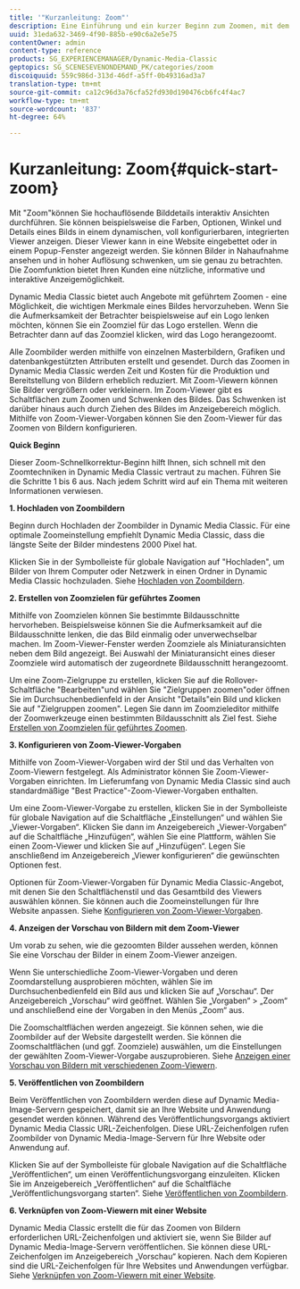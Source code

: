 ```yaml
---
title: '"Kurzanleitung: Zoom"'
description: Eine Einführung und ein kurzer Beginn zum Zoomen, mit dem Sie schnell loslegen können.
uuid: 31eda632-3469-4f90-885b-e90c6a2e5e75
contentOwner: admin
content-type: reference
products: SG_EXPERIENCEMANAGER/Dynamic-Media-Classic
geptopics: SG_SCENESEVENONDEMAND_PK/categories/zoom
discoiquuid: 559c986d-313d-46df-a5ff-0b49316ad3a7
translation-type: tm+mt
source-git-commit: ca12c96d3a76cfa52fd930d190476cb6fc4f4ac7
workflow-type: tm+mt
source-wordcount: '837'
ht-degree: 64%

---
```



# Kurzanleitung: Zoom{#quick-start-zoom}

Mit &quot;Zoom&quot;können Sie hochauflösende Bilddetails interaktiv Ansichten durchführen. Sie können beispielsweise die Farben, Optionen, Winkel und Details eines Bilds in einem dynamischen, voll konfigurierbaren, integrierten Viewer anzeigen. Dieser Viewer kann in eine Website eingebettet oder in einem Popup-Fenster angezeigt werden. Sie können Bilder in Nahaufnahme ansehen und in hoher Auflösung schwenken, um sie genau zu betrachten. Die Zoomfunktion bietet Ihren Kunden eine nützliche, informative und interaktive Anzeigemöglichkeit.

Dynamic Media Classic bietet auch Angebote mit geführtem Zoomen - eine Möglichkeit, die wichtigen Merkmale eines Bildes hervorzuheben. Wenn Sie die Aufmerksamkeit der Betrachter beispielsweise auf ein Logo lenken möchten, können Sie ein Zoomziel für das Logo erstellen. Wenn die Betrachter dann auf das Zoomziel klicken, wird das Logo herangezoomt.

Alle Zoombilder werden mithilfe von einzelnen Masterbildern, Grafiken und datenbankgestützten Attributen erstellt und gesendet. Durch das Zoomen in Dynamic Media Classic werden Zeit und Kosten für die Produktion und Bereitstellung von Bildern erheblich reduziert. Mit Zoom-Viewern können Sie Bilder vergrößern oder verkleinern. Im Zoom-Viewer gibt es Schaltflächen zum Zoomen und Schwenken des Bildes. Das Schwenken ist darüber hinaus auch durch Ziehen des Bildes im Anzeigebereich möglich. Mithilfe von Zoom-Viewer-Vorgaben können Sie den Zoom-Viewer für das Zoomen von Bildern konfigurieren.

**Quick Beginn**

Dieser Zoom-Schnellkorrektur-Beginn hilft Ihnen, sich schnell mit den Zoomtechniken in Dynamic Media Classic vertraut zu machen. Führen Sie die Schritte 1 bis 6 aus. Nach jedem Schritt wird auf ein Thema mit weiteren Informationen verwiesen.

**1. Hochladen von Zoombildern**

Beginn durch Hochladen der Zoombilder in Dynamic Media Classic. Für eine optimale Zoomeinstellung empfiehlt Dynamic Media Classic, dass die längste Seite der Bilder mindestens 2000 Pixel hat.

Klicken Sie in der Symbolleiste für globale Navigation auf &quot;Hochladen&quot;, um Bilder von Ihrem Computer oder Netzwerk in einen Ordner in Dynamic Media Classic hochzuladen. Siehe [Hochladen von Zoombildern](uploading-zoom-images.md#uploading_zoom_images).

**2. Erstellen von Zoomzielen für geführtes Zoomen**

Mithilfe von Zoomzielen können Sie bestimmte Bildausschnitte hervorheben. Beispielsweise können Sie die Aufmerksamkeit auf die Bildausschnitte lenken, die das Bild einmalig oder unverwechselbar machen. Im Zoom-Viewer-Fenster werden Zoomziele als Miniaturansichten neben dem Bild angezeigt. Bei Auswahl der Miniaturansicht eines dieser Zoomziele wird automatisch der zugeordnete Bildausschnitt herangezoomt.

Um eine Zoom-Zielgruppe zu erstellen, klicken Sie auf die Rollover-Schaltfläche &quot;Bearbeiten&quot;und wählen Sie &quot;Zielgruppen zoomen&quot;oder öffnen Sie im Durchsuchenbedienfeld in der Ansicht &quot;Details&quot;ein Bild und klicken Sie auf &quot;Zielgruppen zoomen&quot;. Legen Sie dann im Zoomzieleditor mithilfe der Zoomwerkzeuge einen bestimmten Bildausschnitt als Ziel fest. Siehe [Erstellen von Zoomzielen für geführtes Zoomen](creating-zoom-targets-guided-zoom.md#creating_zoom_targets_for_guided_zoom).

**3. Konfigurieren von Zoom-Viewer-Vorgaben**

Mithilfe von Zoom-Viewer-Vorgaben wird der Stil und das Verhalten von Zoom-Viewern festgelegt. Als Administrator können Sie Zoom-Viewer-Vorgaben einrichten. Im Lieferumfang von Dynamic Media Classic sind auch standardmäßige &quot;Best Practice&quot;-Zoom-Viewer-Vorgaben enthalten.

Um eine Zoom-Viewer-Vorgabe zu erstellen, klicken Sie in der Symbolleiste für globale Navigation auf die Schaltfläche „Einstellungen“ und wählen Sie „Viewer-Vorgaben“. Klicken Sie dann im Anzeigebereich „Viewer-Vorgaben“ auf die Schaltfläche „Hinzufügen“, wählen Sie eine Plattform, wählen Sie einen Zoom-Viewer und klicken Sie auf „Hinzufügen“. Legen Sie anschließend im Anzeigebereich „Viewer konfigurieren“ die gewünschten Optionen fest.

Optionen für Zoom-Viewer-Vorgaben für Dynamic Media Classic-Angebot, mit denen Sie den Schaltflächenstil und das Gesamtbild des Viewers auswählen können. Sie können auch die Zoomeinstellungen für Ihre Website anpassen. Siehe [Konfigurieren von Zoom-Viewer-Vorgaben](setting-zoom-viewer-presets.md#setting_up_zoom_viewer_presets).

**4. Anzeigen der Vorschau von Bildern mit dem Zoom-Viewer**

Um vorab zu sehen, wie die gezoomten Bilder aussehen werden, können Sie eine Vorschau der Bilder in einem Zoom-Viewer anzeigen.

Wenn Sie unterschiedliche Zoom-Viewer-Vorgaben und deren Zoomdarstellung ausprobieren möchten, wählen Sie im Durchsuchenbedienfeld ein Bild aus und klicken Sie auf „Vorschau“. Der Anzeigebereich „Vorschau“ wird geöffnet. Wählen Sie „Vorgaben“ > „Zoom“ und anschließend eine der Vorgaben in den Menüs „Zoom“ aus.

Die Zoomschaltflächen werden angezeigt. Sie können sehen, wie die Zoombilder auf der Website dargestellt werden. Sie können die Zoomschaltflächen (und ggf. Zoomziele) auswählen, um die Einstellungen der gewählten Zoom-Viewer-Vorgabe auszuprobieren. Siehe [Anzeigen einer Vorschau von Bildern mit verschiedenen Zoom-Viewern](previewing-image-assets-different-zoom.md#previewing_image_assets_with_different_zoom_viewers).

**5. Veröffentlichen von Zoombildern**

Beim Veröffentlichen von Zoombildern werden diese auf Dynamic Media-Image-Servern gespeichert, damit sie an Ihre Website und Anwendung gesendet werden können. Während des Veröffentlichungsvorgangs aktiviert Dynamic Media Classic URL-Zeichenfolgen. Diese URL-Zeichenfolgen rufen Zoombilder von Dynamic Media-Image-Servern für Ihre Website oder Anwendung auf.

Klicken Sie auf der Symbolleiste für globale Navigation auf die Schaltfläche „Veröffentlichen“, um einen Veröffentlichungsvorgang einzuleiten. Klicken Sie im Anzeigebereich „Veröffentlichen“ auf die Schaltfläche „Veröffentlichungsvorgang starten“. Siehe [Veröffentlichen von Zoombildern](publishing-zoom-images.md#publishing_zoom_images).

**6. Verknüpfen von Zoom-Viewern mit einer Website**

Dynamic Media Classic erstellt die für das Zoomen von Bildern erforderlichen URL-Zeichenfolgen und aktiviert sie, wenn Sie Bilder auf Dynamic Media-Image-Servern veröffentlichen. Sie können diese URL-Zeichenfolgen im Anzeigebereich „Vorschau“ kopieren. Nach dem Kopieren sind die URL-Zeichenfolgen für Ihre Websites und Anwendungen verfügbar. Siehe [Verknüpfen von Zoom-Viewern mit einer Website](linking-zoom-viewers-web-pages.md#linking_zoom_viewers_to_your_web_pages).
